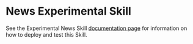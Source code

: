 ﻿
# News Experimental Skill

See the Experimental News Skill [documentation page](../../../../../../../docs/skills/common/experimental-skills.md) for information on how to deploy and test this Skill.
